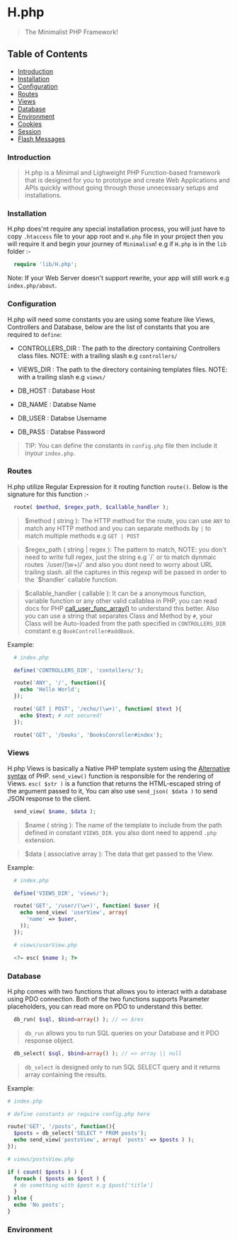 # H.php

> The Minimalist PHP Framework!

## Table of Contents
* [Introduction](#intro)
* [Installation](#install)
* [Configuration](#config)
* [Routes](#routes)
* [Views](#views)
* [Database](#database)
* [Environment](#env)
* [Cookies](#cookie)
* [Session](#session)
* [Flash Messages](#flash)



<a id="intro"></a>
### Introduction
> H.php is a Minimal and Lighweight PHP Function-based framework that is designed for you to prototype and create Web Applications and APIs quickly without going through those unnecessary setups and installations.

<a id="install"></a>
### Installation
H.php does'nt require any special installation process, you will just have to copy `.htaccess` file to your app root and `H.php` file in your project then you will require it and begin your journey of `Minimalism`! e.g if `H.php` is in the `lib` folder :-
```php
  require 'lib/H.php';
```
Note: If your Web Server doesn't support rewrite, your app will still work e.g `index.php/about`.

<a id="config"></a>
### Configuration
H.php will need some constants you are using some feature like Views, Controllers and Database, below are the list of constants that you are required to `define`:

* CONTROLLERS_DIR : The path to the directory containing Controllers class files. NOTE: with a trailing slash e.g `controllers/`

* VIEWS_DIR : The path to the directory containing templates files. NOTE: with a trailing slash e.g `views/`

* DB_HOST : Database Host

* DB_NAME : Databse Name

* DB_USER : Databse Username

* DB_PASS : Databse Password

> TIP: You can define the constants in `config.php` file then include it inyour `index.php`.

<a id="routes"></a>
### Routes
H.php utilize Regular Expression for it routing function `route()`. Below is the signature for this function :-

```php
  route( $method, $regex_path, $callable_handler );
```
> $method ( string ): The HTTP method for the route, you can use `ANY` to match any HTTP method and you can separate methods by `|` to match multiple methods e.g `GET | POST`

> $regex_path ( string  | regex ): The pattern to match, NOTE: you don't need to write full regex, just the string e.g `/` or to match dynmaic routes `/user/(\w+)/` and also you dont need to worry about URL trailing slash. all the captures in this regexp will be passed in order to the `$handler` callable function.

> $callable_handler ( callable ): It can be a anonymous function, variable function or any other valid callablea in PHP, you can read docs for PHP [call_user_func_array()](http://php.net/manual/en/function.call-user-func-array.php) to understand this better. Also you can use a string that separates Class and Method by `#`, your Class will be Auto-loaded from the path specified in `CONTROLLERS_DIR` constant e.g `BookController#addBook`.

Example:

```php
  # index.php

  define('CONTROLLERS_DIR', 'contollers/');

  route('ANY', '/', function(){
    echo 'Hello World';
  });

  route('GET | POST', '/echo/(\w+)', function( $text ){
    echo $text; # not secured!
  });

  route('GET', '/books', 'BooksConroller#index');
```

<a id="views"></a>
### Views
H.php Views is basically a Native PHP template system using the [Alternative syntax](http://php.net/manual/en/control-structures.alternative-syntax.php) of PHP. `send_view()` function is responsible for the rendering of Views. `esc( $str )` is a function that returns the HTML-escaped string of the argument passed to it, You can also use `send_json( $data )` to send JSON response to the client.

```php
  send_view( $name, $data );
```
> $name ( string ): The name of the template to include from the path defined in constant `VIEWS_DIR`. you also dont need to append `.php` extension.

> $data ( associative array ): The data that get passed to the View.

Example:
```php
  # index.php

  define('VIEWS_DIR', 'views/');

  route('GET', '/user/(\w+)', function( $user ){
    echo send_view( 'userView', array(
      'name' => $user,
    ));
  });

  # views/userView.php

  <?= esc( $name ); ?>
```

<a id="database"></a>
### Database
H.php comes with two functions that allows you to interact with a database using PDO connection. Both of the two functions supports Parameter placeholders, you can read more on PDO to understand this better.

```php
  db_run( $sql, $bind=array() ); // => $res
```
> `db_run` allows you to run SQL queries on your Database and it PDO response object.

```php
  db_select( $sql, $bind=array() ); // => array || null
```
> `db_select` is designed only to run SQL SELECT query and it returns array containing the results.

Example:
```php
# index.php

# define constants or require config.php here

route('GET', '/posts', function(){
  $posts = db_select('SELECT * FROM posts');
  echo send_view('postsView', array( 'posts' => $posts ) );
});

# views/postsView.php

if ( count( $posts ) ) {
  foreach ( $posts as $post ) {
  # do something with $post e.g $post['title']
  }
} else {
  echo 'No posts';
}

```


<a id="env"></a>
### Environment
